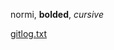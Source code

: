 normi, **bolded**, *cursive*


[gitlog.txt](https://github.com/irismayigyu/ot-harjoitustyo/blob/master/laskarit/viikko1/gitlog.txt)
